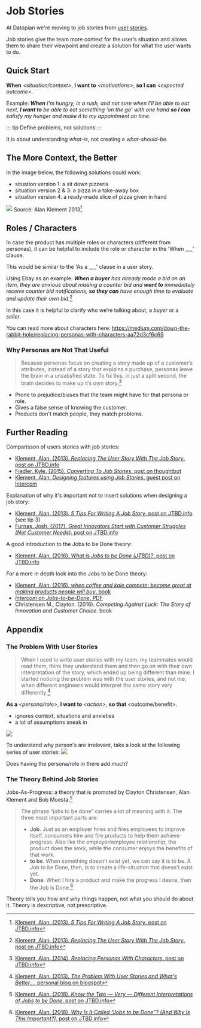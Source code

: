 # Job Stories

At Datopian we're moving to job stories from [user stories](/user-stories/).

Job stories give the team more context for the user’s situation and allows them to share their viewpoint and create a solution for what the user wants to do.

## Quick Start

**When** *\<situation/context\>*, **I want to** *\<motivations\>*, **so I can** *\<expected outcome\>*.

Example: 
***When** I'm hungry, in a rush, and not sure when I'll be able to eat next, **I want to** be able to eat something 'on the go' with one hand **so I can** satisfy my hunger and make it to my appointment on time.*

::: tip
Define problems, not solutions
:::

It is about understanding *what-is*, not creating a *what-should-be*.

## The More Context, the Better

In the image below, the following solutions could work:

* situation version 1: a sit down pizzeria
* situation version 2 & 3: a pizza in a take-away box
* situation version 4: a ready-made slice of pizza given in hand

![](https://miro.medium.com/max/2048/1*MvlgRZL90wtgSsvmtdZjww.png)
Source: Alan Klement 2013[^5-tips]

[^5-tips]: [Klement, Alan. (2013). _5 Tips For Writing A Job Story_. post on JTBD.info](https://jtbd.info/5-tips-for-writing-a-job-story-7c9092911fc9)

## Roles / Characters

In case the product has multiple roles or characters (different from personas), it can be helpful to include the role or character in the 'When ___' clause.

This would be similar to the 'As a ___' clause in a user story.

Using Ebay as an example:
***When a buyer** has already made a bid on an item, they are anxious about missing a counter bid and **want to** immediately receive counter bid notifications, **so they can** have enough time to evaluate and update their own bid.*[^replacing-user-story]

[^replacing-user-story]: [Klement, Alan. (2013). *Replacing The User Story With The Job Story*. post on JTBD.info](https://jtbd.info/replacing-the-user-story-with-the-job-story-af7cdee10c27)

In this case it is helpful to clarify who we’re talking about, a *buyer* or a *seller*.

You can read more about characters here: https://medium.com/down-the-rabbit-hole/replacing-personas-with-characters-aa72d3cf6c69

### Why Personas are Not That Useful

> Because personas focus on creating a story made up of a customer’s attributes, instead of a story that explains a purchase, personas leave the brain in a unsatisfied state. To fix this, in just a split second, the brain decides to make up it’s own story.[^characters]

[^characters]: [Klement, Alan. (2014). *Replacing Personas With Characters*. post on JTBD.info](https://medium.com/down-the-rabbit-hole/replacing-personas-with-characters-aa72d3cf6c69)

* Prone to prejudice/biases that the team might have for that persona or role.
* Gives a false sense of knowing the customer. 
* Products don't match people, they match problems.

## Further Reading

Comparisson of users stories with job stories:

* [Klement, Alan. (2013). *Replacing The User Story With The Job Story*. post on JTBD.info](https://jtbd.info/replacing-the-user-story-with-the-job-story-af7cdee10c27)
* [Fiedler, Kyle. (2015). *Converting To Job Stories*. post on thoughtbot](https://thoughtbot.com/blog/converting-to-jobs-stories)
* [Klement, Alan. *Designing features using Job Stories*. guest post on Intercom](https://www.intercom.com/blog/using-job-stories-design-features-ui-ux/)
  
Explanation of why it's important not to insert solutions when designing a job story:

* [Klement, Alan. (2013). *5 Tips For Writing A Job Story*. post on JTBD.info](https://jtbd.info/5-tips-for-writing-a-job-story-7c9092911fc9#da5a) (see tip 3)
* [Furnas, Josh. (2017). *Great Innovators Start with Customer Struggles (Not Customer Needs)*. post on JTBD.info](https://jtbd.info/great-innovators-start-with-customer-struggles-not-customer-needs-7f9a4fd9412a)

A good introduction to the Jobs to be Done theory:

* [Klement, Alan. (2016). *What is Jobs to be Done (JTBD)?*. post on JTBD.info](https://jtbd.info/2-what-is-jobs-to-be-done-jtbd-796b82081cca)

For a more in depth look into the Jobs to be Done theory:

* [Klement, Alan. (2016). *when coffee and kale compete: become great at making products people will buy*. book](http://www.whencoffeeandkalecompete.com/)
* [*Intercom on Jobs-to-be-Done*. PDF](https://marketing.intercomcdn.com/assets/jtbd/v1/Intercom_on_Jobs-to-be-Done.pdf)
* Christensen M., Clayton. (2016). *Competing Against Luck: The Story of Innovation and Customer Choice*. book

## Appendix

### The Problem With User Stories
> When I used to write user stories with my team, my teammates would read them, think they understand them and then go on with their own interpretation of the story, which ended up being different than mine.  I started noticing the problem was with the user stories, and not me, when different engineers would interpret the same story very differently.[^problem-with-user-stories]

[^problem-with-user-stories]: [Klement, Alan. (2013). *The Problem With User Stories and What's Better...*. personal blog on blogspot](https://web.archive.org/web/20160616195445/http://alanklement.blogspot.com/2013/03/the-problem-with-user-stories-and-whats.html)

**As a** *\<persona/role\>*, **I want to** *\<action\>*, **so that** \<outcome/benefit\>.

* ignores context, situations and anxieties
* a lot of assumptions sneak in

![](https://i.imgur.com/BpLmQsj.png)

To understand why person's are irrelevant, take a look at the following series of user stories:
![](https://miro.medium.com/max/922/1*AKw3nKW5wo3j1WvepFgOLg.jpeg)

Does having the persona/role in there add much?

### The Theory Behind Job Stories
Jobs-As-Progress: a theory that is promoted by Clayton Christensen, Alan Klement and Bob Moesta.[^jobs-as-progress]

[^jobs-as-progress]: [Klement, Alan. (2018). *Know the Two — Very — Different Interpretations of Jobs to be Done*. post on JTBD.info](https://jtbd.info/know-the-two-very-different-interpretations-of-jobs-to-be-done-5a18b748bd89)

> The phrase “jobs to be done” carries a lot of meaning with it. The three most important parts are:
>
>* **Job**. Just as an employer hires and fires employees to improve itself, consumers hire and fire products to help them achieve progress. Also like the employer/employee relationship, the product does the work, while the consumer enjoys the benefits of that work.
>* **to be**. When something doesn’t exist yet, we can say it is to be. A Job to be Done, then, is to create a life-situation that doesn’t exist yet.
>* **Done**. When I hire a product and make the progress I desire, then the Job is Done.[^why-the-name]

[^why-the-name]: [Klement, Alan. (2018). *Why Is It Called “Jobs to be Done”? (And Why Is This Important?)*. post on JTBD.info](https://jtbd.info/why-is-it-called-jobs-to-be-done-and-why-is-this-important-7febc880289b)

Theory tells you how and why things happen, not what you should do about it. Theory is descriptive, not prescriptive.